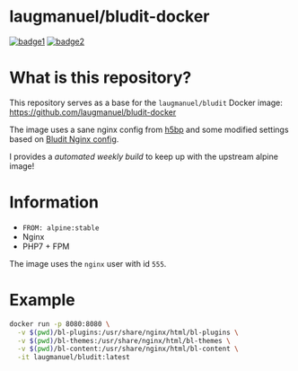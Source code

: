 # laugmanuel/bludit-docker

[![badge1](https://img.shields.io/docker/pulls/laugmanuel/bludit?logo=appveyor)](https://hub.docker.com/r/laugmanuel/grav)
[![badge2](https://github.com/laugmanuel/bludit-docker/workflows/ci/badge.svg)](https://hub.docker.com/r/laugmanuel/grav)

# What is this repository?

This repository serves as a base for the `laugmanuel/bludit` Docker image: https://github.com/laugmanuel/bludit-docker

The image uses a sane nginx config from [h5bp](https://github.com/h5bp/server-configs-nginx) and some modified settings based on [Bludit Nginx config](https://docs.bludit.com/en/webservers/nginx).

I provides a *automated weekly build* to keep up with the upstream alpine image!

# Information

- `FROM: alpine:stable`
- Nginx
- PHP7 + FPM

The image uses the `nginx` user with id `555`.

# Example

```sh
docker run -p 8080:8080 \
  -v $(pwd)/bl-plugins:/usr/share/nginx/html/bl-plugins \
  -v $(pwd)/bl-themes:/usr/share/nginx/html/bl-themes \
  -v $(pwd)/bl-content:/usr/share/nginx/html/bl-content \
  -it laugmanuel/bludit:latest
```
